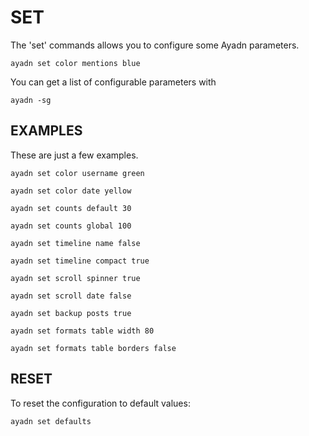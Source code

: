 # SET

The 'set' commands allows you to configure some Ayadn parameters.

`ayadn set color mentions blue`

You can get a list of configurable parameters with 

`ayadn -sg`  

## EXAMPLES

These are just a few examples.  

`ayadn set color username green`

`ayadn set color date yellow`

`ayadn set counts default 30`

`ayadn set counts global 100`

`ayadn set timeline name false`

`ayadn set timeline compact true`

`ayadn set scroll spinner true`

`ayadn set scroll date false`

`ayadn set backup posts true`

`ayadn set formats table width 80`

`ayadn set formats table borders false`

## RESET

To reset the configuration to default values:

`ayadn set defaults`
